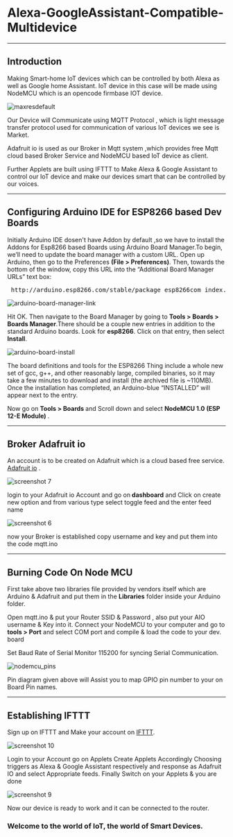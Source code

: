 # Alexa-GoogleAssistant-Compatible-Multidevice

___
## Introduction
Making Smart-home IoT devices which can be controlled by both Alexa as well as Google home Assistant.
IoT device in this case will be made using NodeMCU which is an opencode firmbase IOT device.

![maxresdefault](https://user-images.githubusercontent.com/34485667/34891764-cbb3a17e-f7fc-11e7-86fa-cc6db5132ce9.jpg)

Our Device will Communicate using MQTT Protocol , which is light message transfer protocol used for communication 
of various IoT devices we see is Market.



Adafruit io is used as our Broker in Mqtt system ,which provides free Mqtt cloud based Broker Service and NodeMCU based
IoT device as client.

Further Applets are built using IFTTT to Make Alexa & Google Assistant to control our IoT device and make our devices smart that can be controlled by our voices.

___

## Configuring Arduino IDE for ESP8266 based Dev Boards

Initially Arduino IDE dosen't have Addon by default ,so we have to install the Addons for Esp8266 based Boards using Arduino Board Manager.To begin, we’ll need to update the board manager with a custom URL. Open up Arduino, then go to the Preferences 
<b>(File > Preferences)</b>. Then, towards the bottom of the window, copy this URL into the “Additional Board Manager URLs” text box:

<pre> http://arduino.esp8266.com/stable/package_esp8266com_index.json </pre>


![arduino-board-manager-link](https://user-images.githubusercontent.com/34485667/34893687-62adaa8c-f804-11e7-9b83-b9fb8b594853.png)


Hit OK. Then navigate to the Board Manager by going to <b>Tools > Boards > Boards Manager</b>.There should be a couple new entries in addition to the standard Arduino boards. Look for <b>esp8266</b>. Click on that entry, then select <b>Install</b>.


![arduino-board-install](https://user-images.githubusercontent.com/34485667/34894102-0d901fc4-f806-11e7-8a04-c6e0be9259ae.png)

The board definitions and tools for the ESP8266 Thing include a whole new set of gcc, g++, and other reasonably large, compiled binaries, so it may take a few minutes to download and install (the archived file is ~110MB). Once the installation has completed, an Arduino-blue “INSTALLED” will appear next to the entry.

Now go on <b> Tools > Boards </b> and Scroll down and select <b> NodeMCU 1.0 (ESP 12-E Module) </b> .  


___

## Broker Adafruit io

An account is to be created on Adafruit which is a cloud based free service.  [Adafruit io](https://io.adafruit.com/) .

![screenshot 7](https://user-images.githubusercontent.com/34485667/34895622-9cccf0e4-f80c-11e7-8ae6-467993e205cf.png)

login to your Adafruit io Account and go on<b> dashboard</b> and Click on create new option and from various type select toggle feed and the enter feed name

![screenshot 6](https://user-images.githubusercontent.com/34485667/34895765-1d4028a4-f80d-11e7-972a-2f688a401735.png)

now your Broker is established copy username and key and put them into the code mqtt.ino  
___
## Burning Code On Node MCU

First take above two libraries file provided by vendors itself which are Arduino & Adafruit and put them in the <b>Libraries</b>
folder inside your Arduino folder. 

Open mqtt.ino & put your Router SSID & Password , also put your AIO username & Key into it. Connect your NodeMCU to your computer and go to <b>tools > Port</b> 
and select COM port and compile & load the code to your dev. board

Set Baud Rate of Serial Monitor 115200 for syncing Serial Communication.

![nodemcu_pins](https://user-images.githubusercontent.com/34485667/34895006-b9a297f8-f809-11e7-94f8-736550533f9a.png)

Pin diagram given above will Assist you to map GPIO pin number to your on Board Pin names.
___
 ## Establishing IFTTT
 
 Sign up on IFTTT and Make your account on [IFTTT](https://ifttt.com/).
 
 ![screenshot 10](https://user-images.githubusercontent.com/34485667/34896129-9752dfb4-f80e-11e7-97cd-d6325e990769.png)

Login to your Account go on Applets Create Applets Accordingly Choosing triggers as Alexa & Google Assistant respectively 
and response as Adafruit IO and select Appropriate feeds. Finally Switch on your Applets & you are done

![screenshot 9](https://user-images.githubusercontent.com/34485667/34896308-57fe872c-f80f-11e7-83fb-11791b68307c.png)

Now our device is ready to work and it can be connected to the router. 

### Welcome to the world of IoT, the world of Smart Devices.
